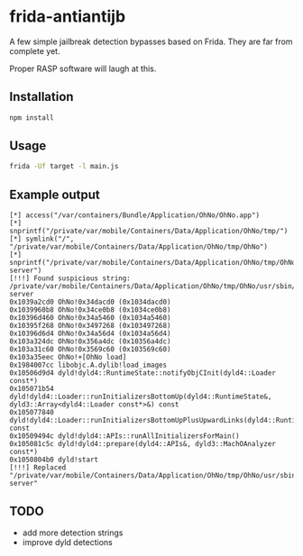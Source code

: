 # frida-antiantijb

A few simple jailbreak detection bypasses based on Frida. They are far from complete yet.

Proper RASP software will laugh at this.

## Installation

```bash
npm install
```

## Usage

```bash
frida -Uf target -l main.js
```

## Example output

```plain
[*] access("/var/containers/Bundle/Application/OhNo/OhNo.app")
[*] snprintf("/private/var/mobile/Containers/Data/Application/OhNo/tmp/")
[*] symlink("/", "/private/var/mobile/Containers/Data/Application/OhNo/tmp/OhNo")
[*] snprintf("/private/var/mobile/Containers/Data/Application/OhNo/tmp/OhNo/usr/sbin/frida-server")
[!!!] Found suspicious string: /private/var/mobile/Containers/Data/Application/OhNo/tmp/OhNo/usr/sbin/frida-server
0x1039a2cd0 OhNo!0x34dacd0 (0x1034dacd0)
0x1039960b8 OhNo!0x34ce0b8 (0x1034ce0b8)
0x10396d460 OhNo!0x34a5460 (0x1034a5460)
0x10395f268 OhNo!0x3497268 (0x103497268)
0x10396d6d4 OhNo!0x34a56d4 (0x1034a56d4)
0x103a324dc OhNo!0x356a4dc (0x10356a4dc)
0x103a31c60 OhNo!0x3569c60 (0x103569c60)
0x103a35eec OhNo!+[OhNo load]
0x1984007cc libobjc.A.dylib!load_images
0x10506d9d4 dyld!dyld4::RuntimeState::notifyObjCInit(dyld4::Loader const*)
0x105071b54 dyld!dyld4::Loader::runInitializersBottomUp(dyld4::RuntimeState&, dyld3::Array<dyld4::Loader const*>&) const
0x105077840 dyld!dyld4::Loader::runInitializersBottomUpPlusUpwardLinks(dyld4::RuntimeState&) const
0x10509494c dyld!dyld4::APIs::runAllInitializersForMain()
0x105081c5c dyld!dyld4::prepare(dyld4::APIs&, dyld3::MachOAnalyzer const*)
0x1050804b0 dyld!start
[!!!] Replaced "/private/var/mobile/Containers/Data/Application/OhNo/tmp/OhNo/usr/sbin/frida-server"
```

## TODO

- add more detection strings
- improve dyld detections
